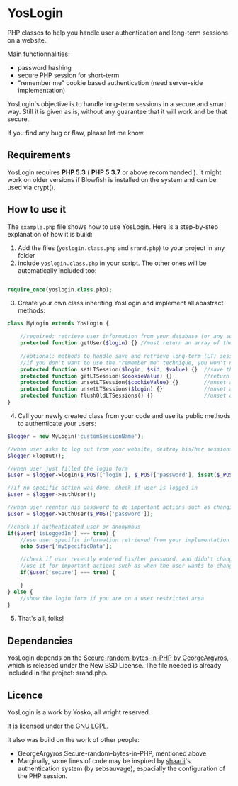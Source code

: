 YosLogin
=====

PHP classes to help you handle user authentication and long-term sessions on a website.

Main functionnalities:
* password hashing
* secure PHP session for short-term
* "remember me" cookie based authentication (need server-side implementation)

YosLogin's objective is to handle long-term sessions in a secure and smart way.
Still it is given as is, without any guarantee that it will work and be that secure.

If you find any bug or flaw, please let me know.


## Requirements

YosLogin requires **PHP 5.3** ( **PHP 5.3.7** or above recommanded ). It might work on older versions if Blowfish is installed on the system and can be used via crypt().


## How to use it

The ```example.php``` file shows how to use YosLogin. Here is a step-by-step explanation of how it is build:

1. Add the files (```yoslogin.class.php``` and ```srand.php```) to your project in any folder
2. include ```yoslogin.class.php``` in your script. The other ones will be automatically included too:
  ```php
  
  require_once(yoslogin.class.php);
  ```
3. Create your own class inheriting YosLogin and implement all abastract methods:
  ```php
  class MyLogin extends YosLogin {
  
      //required: retrieve user information from your database (or any source of your choice)
      protected function getUser($login) {} //must return an array of the form: array('login' => '', 'password' => '')
      
      //optional: methods to handle save and retrieve long-term (LT) sessions on your server
      //if you don't want to use the "remember me" technique, you won't need those
      protected function setLTSession($login, $sid, $value) {}  //save the LT session on server-side
      protected function getLTSession($cookieValue) {}          //return LT session data as an array
      protected function unsetLTSession($cookieValue) {}        //unset a specific LT session
      protected function unsetLTSessions($login) {}             //unset all server-side LT session for this user
      protected function flushOldLTSessions() {}                //unset all old server-side LT session
  }
  ```
4. Call your newly created class from your code and use its public methods to authenticate your users:
  ```php
  $logger = new MyLogin('customSessionName');
  
  //when user asks to log out from your website, destroy his/her sessions
  $logger->logOut();
  
  //when user just filled the login form
  $user = $logger->logIn($_POST['login'], $_POST['password'], isset($_POST['remember']));
  
  //if no specific action was done, check if user is logged in
  $user = $logger->authUser();
  
  //when user reenter his password to do important actions such as changing email/password
  $user = $logger->authUser($_POST['password']);
  
  //check if authenticated user or anonymous
  if($user['isLoggedIn'] === true) {
      //use user specific information retrieved from your implementation of getUser
      echo $user['mySpecificData'];

      //check if user recently entered his/her password, and didn't change IP since
      //use it for important actions such as when the user wants to change his/her email or password
      if($user['secure'] === true) {

      }
  } else {
      //show the login form if you are on a user restricted area
  }
  ```
5. That's all, folks!


## Dependancies

YosLogin depends on the [Secure-random-bytes-in-PHP by GeorgeArgyros](https://github.com/GeorgeArgyros/Secure-random-bytes-in-PHP/), which is released under the New BSD License. The file needed is already included in the project: srand.php.


## Licence

YosLogin is a work by Yosko, all wright reserved.

It is licensed under the [GNU LGPL](http://www.gnu.org/licenses/lgpl.html).

It also was build on the work of other people:
* GeorgeArgyros Secure-random-bytes-in-PHP, mentioned above
* Marginally, some lines of code may be inspired by [shaarli](https://github.com/sebsauvage/Shaarli)'s authentication system (by sebsauvage), espacially the configuration of the PHP session.